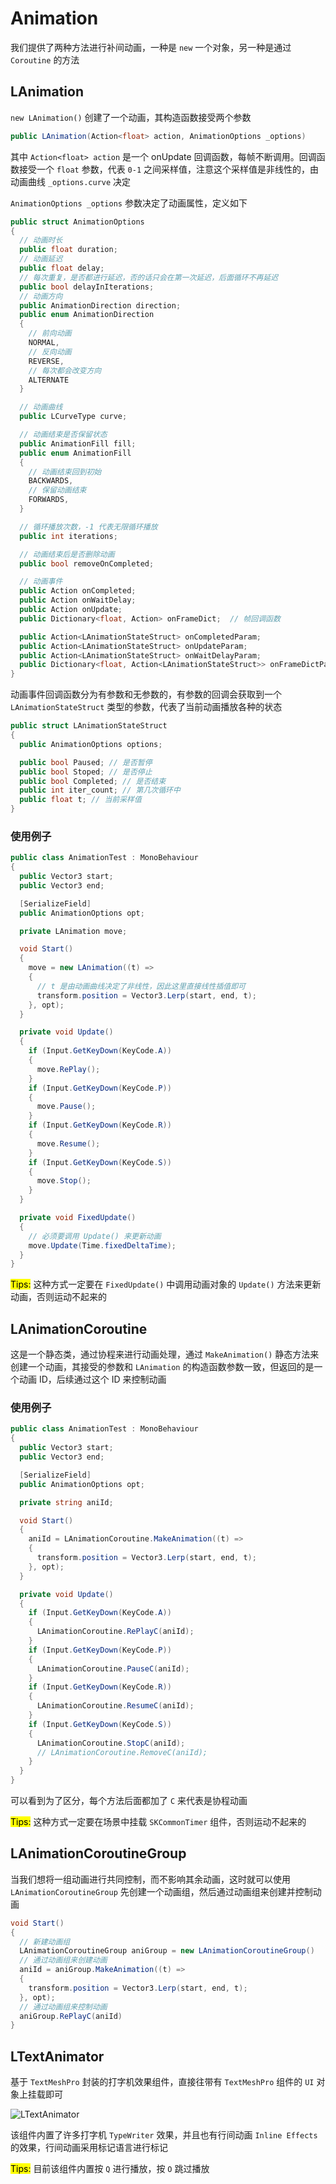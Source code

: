 # Animation

我们提供了两种方法进行补间动画，一种是 `new` 一个对象，另一种是通过 `Coroutine` 的方法

## LAnimation

`new LAnimation()` 创建了一个动画，其构造函数接受两个参数

```csharp
public LAnimation(Action<float> action, AnimationOptions _options)
```

其中 `Action<float> action` 是一个 onUpdate 回调函数，每帧不断调用。回调函数接受一个 `float` 参数，代表 `0-1`
之间采样值，注意这个采样值是非线性的，由动画曲线 `_options.curve` 决定 

`AnimationOptions _options` 参数决定了动画属性，定义如下

```csharp
public struct AnimationOptions
{
  // 动画时长
  public float duration;
  // 动画延迟
  public float delay;
  // 每次重复，是否都进行延迟，否的话只会在第一次延迟，后面循环不再延迟
  public bool delayInIterations;
  // 动画方向
  public AnimationDirection direction;
  public enum AnimationDirection
  {
    // 前向动画
    NORMAL,
    // 反向动画
    REVERSE,
    // 每次都会改变方向
    ALTERNATE
  }

  // 动画曲线
  public LCurveType curve;

  // 动画结束是否保留状态
  public AnimationFill fill;
  public enum AnimationFill
  {
    // 动画结束回到初始
    BACKWARDS,
    // 保留动画结束
    FORWARDS,
  }

  // 循环播放次数，-1 代表无限循环播放
  public int iterations;

  // 动画结束后是否删除动画
  public bool removeOnCompleted;

  // 动画事件
  public Action onCompleted;
  public Action onWaitDelay;
  public Action onUpdate;
  public Dictionary<float, Action> onFrameDict;  // 帧回调函数

  public Action<LAnimationStateStruct> onCompletedParam;
  public Action<LAnimationStateStruct> onUpdateParam;
  public Action<LAnimationStateStruct> onWaitDelayParam;
  public Dictionary<float, Action<LAnimationStateStruct>> onFrameDictParam;
}
```

动画事件回调函数分为有参数和无参数的，有参数的回调会获取到一个 `LAnimationStateStruct` 类型的参数，代表了当前动画播放各种的状态

```csharp
public struct LAnimationStateStruct
{
  public AnimationOptions options;

  public bool Paused; // 是否暂停
  public bool Stoped; // 是否停止
  public bool Completed; // 是否结束
  public int iter_count; // 第几次循环中
  public float t; // 当前采样值
}
```

### 使用例子

```csharp
public class AnimationTest : MonoBehaviour
{
  public Vector3 start;
  public Vector3 end;

  [SerializeField]
  public AnimationOptions opt;

  private LAnimation move;

  void Start()
  {
    move = new LAnimation((t) =>
    {
      // t 是由动画曲线决定了非线性，因此这里直接线性插值即可
      transform.position = Vector3.Lerp(start, end, t);
    }, opt);
  }

  private void Update()
  {
    if (Input.GetKeyDown(KeyCode.A))
    {
      move.RePlay();
    }
    if (Input.GetKeyDown(KeyCode.P))
    {
      move.Pause();
    }
    if (Input.GetKeyDown(KeyCode.R))
    {
      move.Resume();
    }
    if (Input.GetKeyDown(KeyCode.S))
    {
      move.Stop();
    }
  }

  private void FixedUpdate()
  {
    // 必须要调用 Update() 来更新动画 
    move.Update(Time.fixedDeltaTime);
  }
}
```

<mark>Tips:</mark> 这种方式一定要在 `FixedUpdate()` 中调用动画对象的 `Update()` 方法来更新动画，否则运动不起来的 

## LAnimationCoroutine

这是一个静态类，通过协程来进行动画处理，通过 `MakeAnimation()` 静态方法来创建一个动画，其接受的参数和 `LAnimation` 的构造函数参数一致，但返回的是一个动画 ID，后续通过这个 ID 来控制动画

### 使用例子

```csharp
public class AnimationTest : MonoBehaviour
{
  public Vector3 start;
  public Vector3 end;

  [SerializeField]
  public AnimationOptions opt;

  private string aniId;

  void Start()
  {
    aniId = LAnimationCoroutine.MakeAnimation((t) =>
    {
      transform.position = Vector3.Lerp(start, end, t);
    }, opt);
  }

  private void Update()
  {
    if (Input.GetKeyDown(KeyCode.A))
    {
      LAnimationCoroutine.RePlayC(aniId);
    }
    if (Input.GetKeyDown(KeyCode.P))
    {
      LAnimationCoroutine.PauseC(aniId);
    }
    if (Input.GetKeyDown(KeyCode.R))
    {
      LAnimationCoroutine.ResumeC(aniId);
    }
    if (Input.GetKeyDown(KeyCode.S))
    {
      LAnimationCoroutine.StopC(aniId);
      // LAnimationCoroutine.RemoveC(aniId);
    }
  }
}
```

可以看到为了区分，每个方法后面都加了 `C` 来代表是协程动画

<mark>Tips:</mark> 这种方式一定要在场景中挂载 `SKCommonTimer` 组件，否则运动不起来的

## LAnimationCoroutineGroup

当我们想将一组动画进行共同控制，而不影响其余动画，这时就可以使用 `LAnimationCoroutineGroup` 先创建一个动画组，然后通过动画组来创建并控制动画

```csharp
void Start()
{
  // 新建动画组
  LAnimationCoroutineGroup aniGroup = new LAnimationCoroutineGroup()
  // 通过动画组来创建动画
  aniId = aniGroup.MakeAnimation((t) =>
  {
    transform.position = Vector3.Lerp(start, end, t);
  }, opt);
  // 通过动画组来控制动画
  aniGroup.RePlayC(aniId)
}
```

## LTextAnimator

基于 `TextMeshPro` 封装的打字机效果组件，直接往带有 `TextMeshPro` 组件的 `UI` 对象上挂载即可

![LTextAnimator](./imgs/LTextAnimator.png)

该组件内置了许多打字机 `TypeWriter` 效果，并且也有行间动画 `Inline Effects` 的效果，行间动画采用标记语言进行标记

<mark>Tips:</mark> 目前该组件内置按 `Q` 进行播放，按 `O` 跳过播放